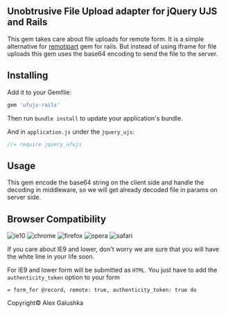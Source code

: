 Unobtrusive File Upload adapter for jQuery UJS and Rails
-
This gem takes care about file uploads for remote form.
It is a simple alternative for [remotipart](https://github.com/JangoSteve/remotipart) gem for rails.
But instead of using iframe for file uploads this gem uses the base64 encoding to send the file to the server.

Installing
-
Add it to your Gemfile:

```ruby
gem 'ufujs-rails'
```

Then run `bundle install` to update your application's bundle.

And in `application.js` under the `jquery_ujs`:

```javascript
//= require jquery_ufujs
```

Usage
-
This gem encode the base64 string on the client side and handle the decoding in middleware, so we will get already decoded file in params on server side.

Browser Compatibility
-
![ie10](http://www.browserbadge.com/ie/10/75px)
![chrome](http://www.browserbadge.com/chrome/75px)
![firefox](http://www.browserbadge.com/firefox/75px)
![opera](http://www.browserbadge.com/opera/75px)
![safari](http://www.browserbadge.com/safari/5/75px)

If you care about IE9 and lower, don't worry we are sure that you will have the white line in your life soon.

For IE9 and lower form will be submitted as `HTML`.
You just have to add the `authenticity_token` option to your form

```slim
= form_for @record, remote: true, authenticity_token: true do
```

Copyright© Alex Galushka
